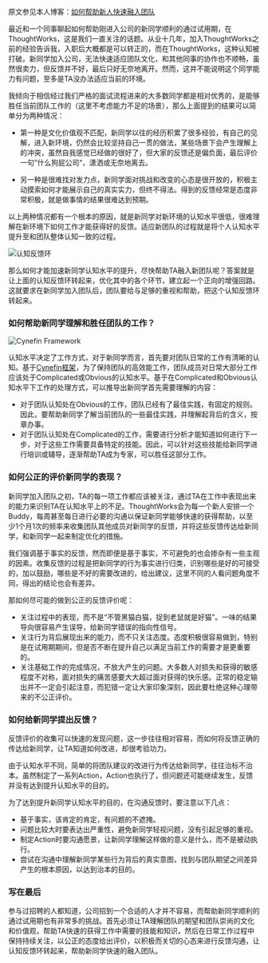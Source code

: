 原文参见本人博客：[如何帮助新人快速融入团队](https://www.maguangguang.xyz/how-to-help-new-hires-integrate-into-the-team)

最近和一个同事聊起如何帮助刚进入公司的新同学顺利的通过试用期，在ThoughtWorks，这是我们一直关注的话题。从业十几年，加入ThoughtWorks之前的经验告诉我，入职后大概都是可以转正的，而在ThoughtWorks，这种认知被打破。新同学加入公司，无法快速适应团队文化，和其他同事的协作也不顺畅，虽然很卖力，但反馈并不好，最后只好无奈地离开。然而，这并不能说明这个同学能力有问题，至多是TA没办法适应当前的环境。

我倾向于相信经过我们严格的面试流程进来的大多数同学都是相对优秀的，是能够胜任当前团队工作的（这里不考虑能力不足的场景），那么上面提到的结果可以简单分为两种情况：

- 第一种是文化价值观不匹配，新同学以往的经历积累了很多经验，有自己的见解，进入新环境，仍然会比较坚持自己一贯的做法，某些场景下会产生理解上的冲突，虽然自我感觉已经做的很好了，但大家的反馈还是偏负面，最后评价一句”什么狗屁公司“，潇洒或无奈地离去。

- 另一种是很难找对发力点，新同学面对挑战和改变的心态是很开放的，积极主动摸索如何才能展示自己的真实实力，但终不得法。得到的反馈经常是态度非常积极，就是做事情的结果很难达到预期。

以上两种情况都有一个根本的原因，就是新同学对新环境的认知水平很低，很难理解在新环境下如何工作才能获得好的反馈。适应新团队的过程就是将个人认知水平提升至和团队整体认知一致的过程。

![认知反馈环](https://i.typlog.com/maguangguang/8382361917_418568.png) 

那么如何才能加速新同学认知水平的提升，尽快帮助TA融入新团队呢？答案就是让上面的认知反馈环转起来，优化其中的各个环节，建立起一个正向的增强回路。这就要求在新同学加入团队后，团队要给与足够的重视和帮助，把这个认知反馈环转起来。

### 如何帮助新同学理解和胜任团队的工作？

![Cynefin Framework](https://i.typlog.com/maguangguang/8382361883_197837.png)

认知水平决定了工作方式，对于新同学而言，首先要对团队日常的工作有清晰的认知。基于[Cynefin框架](https://en.wikipedia.org/wiki/Cynefin_framework)，为了保持团队的高效能工作，团队成员对日常大部分工作应该处于Complicated或Obvious的认知水平。基于在Complicated和Obvious认知水平下工作的处理方式，可以推导出新同学首先需要理解的内容：
- 对于团队认知处在Obvious的工作，团队已经有了最佳实践，有固定的规则。因此，要帮助新同学了解当前团队的一些最佳实践，并理解起背后的含义，按章办事。
- 对于团队认知处在Complicated的工作，需要进行分析才能知道如何进行下一步，对于这些工作需要具备特定的技能。因此，可以针对这些技能给新同学进行培训或辅导，逐渐帮助TA成为专家，可以胜任这部分工作。

### 如何公正的评价新同学的表现？
新同学加入团队之初，TA的每一项工作都应该被关注，通过TA在工作中表现出来的能力来识别TA在认知水平上的不足。ThoughtWorks会为每一个新人安排一个Buddy，每周甚至每日进行必要的沟通以保证新同学能够快速的获得帮助，以至少1个月1次的频率来收集团队其他成员对新同学的反馈，并将这些反馈传达给新同学，和新同学一起来制定优化的措施。

我们强调基于事实的反馈，然而即便是基于事实，不可避免的也会掺杂有一些主观的因素。收集反馈的过程是把新同学的行为事实进行归类，识别哪些是好的可接受的，加以鼓励，哪些是不好的需要改进的，给出建议，这里不同的人看问题角度不同，得出的结论也会有差异。

那如何尽可能的做到公正的反馈评价呢：
- 关注过程中的表现，而不是“不管黑猫白猫，捉到老鼠就是好猫”。一味的结果导向很容易产生误导，给新同学错误的指向性信号。
- 关注行为背后展现出来的能力，而不只关注态度。态度积极很容易做到，特别是在试用期期间，但是否不断在提升自己以满足当前工作的需要才是更重要的。
- 关注基础工作的完成情况，不放大产生的问题。大多数人对损失和获得的敏感程度不对称，面对损失的痛苦感要大大超过面对获得的快乐感。正常的稳定输出并不一定会引起注意，而犯错一定让大家印象深刻，因此要杜绝这种心理带来的不公正评价。

### 如何给新同学提出反馈？
反馈评价的收集可以快速的发现问题，这一步往往相对容易，而如何将反馈正确的传达给新同学，让TA知道如何改进，却很考验功力。

由于认知水平不同，简单的将团队建议的改进行为传达给新同学，往往治标不治本。虽然制定了一系列Action，Action也执行了，但问题还可能继续发生，反馈并没有达到提升认知水平的目的。

为了达到提升新同学认知水平的目的，在沟通反馈时，要注意以下几点：
- 基于事实，该肯定的肯定，有问题的不遮掩。
- 问题比较大时要表达出严重性，避免新同学轻视问题，没有引起足够的重视。
- 制定Action时要沟通愿景，让新同学理解这样做的意义是什么，而不是被动执行。
- 尝试在沟通中理解新同学某些行为背后的真实意图，找到与团队期望之间差异产生的根本原因，以达到治本的目的。

### 写在最后
参与过招聘的人都知道，公司招到一个合适的人才并不容易，而帮助新同学顺利的通过试用期也有非常多的挑战。首先必须让TA理解团队的期望和团队崇尚的文化和价值观，帮助TA快速的获得工作中需要的技能和知识，然后在日常工作过程中保持持续关注，以公正的态度给出评价，以积极而关切的心态来进行反馈沟通，让认知反馈环转起来，帮助新同学快速的融入团队。